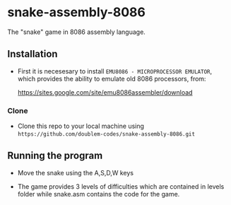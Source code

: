 # snake-assembly-8086
The "snake" game in 8086 assembly language.

## Installation

- First it is necesesary to install `EMU8086 - MICROPROCESSOR EMULATOR`, which provides the ability to emulate old 8086 processors, from:

    https://sites.google.com/site/emu8086assembler/download


### Clone

- Clone this repo to your local machine using `https://github.com/doublem-codes/snake-assembly-8086.git`


## Running the program


- Move the snake using the A,S,D,W keys 

- The game provides 3 levels of difficulties which are contained in levels folder while snake.asm contains the code for the game.